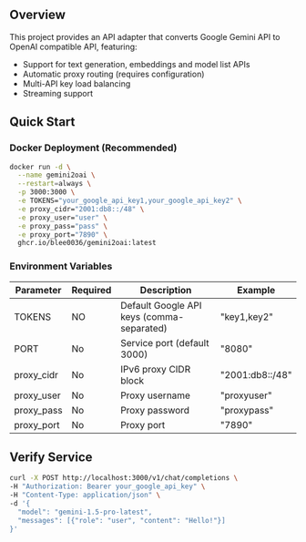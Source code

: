 ## Overview

This project provides an API adapter that converts Google Gemini API to OpenAI compatible API, featuring:

- Support for text generation, embeddings and model list APIs
- Automatic proxy routing (requires configuration)
- Multi-API key load balancing
- Streaming support

## Quick Start

### Docker Deployment (Recommended)

```bash
docker run -d \
  --name gemini2oai \
  --restart=always \
  -p 3000:3000 \
  -e TOKENS="your_google_api_key1,your_google_api_key2" \
  -e proxy_cidr="2001:db8::/48" \
  -e proxy_user="user" \
  -e proxy_pass="pass" \
  -e proxy_port="7890" \
  ghcr.io/blee0036/gemini2oai:latest
```

### Environment Variables

| Parameter  | Required | Description                               | Example         |
|------------|----------|-------------------------------------------|-----------------|
| TOKENS     | NO       | Default Google API keys (comma-separated) | "key1,key2"     |
| PORT       | No       | Service port (default 3000)               | "8080"          |
| proxy_cidr | No       | IPv6 proxy CIDR block                     | "2001:db8::/48" |
| proxy_user | No       | Proxy username                            | "proxyuser"     |
| proxy_pass | No       | Proxy password                            | "proxypass"     |
| proxy_port | No       | Proxy port                                | "7890"          |

## Verify Service

```bash
curl -X POST http://localhost:3000/v1/chat/completions \
-H "Authorization: Bearer your_google_api_key" \
-H "Content-Type: application/json" \
-d '{
  "model": "gemini-1.5-pro-latest",
  "messages": [{"role": "user", "content": "Hello!"}]
}'
```